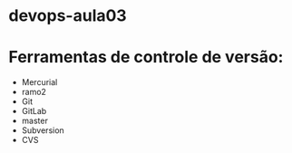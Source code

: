 # devops-aula03

# Ferramentas de controle de versão:
* Mercurial
* ramo2
* Git
* GitLab
* master
* Subversion
* CVS
